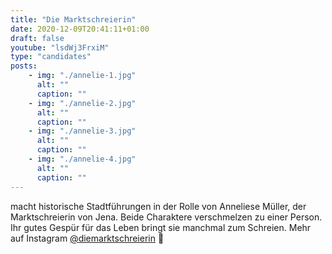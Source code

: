 ```yaml
---
title: "Die Marktschreierin"
date: 2020-12-09T20:41:11+01:00
draft: false
youtube: "lsdWj3FrxiM"
type: "candidates"
posts:
    - img: "./annelie-1.jpg"
      alt: ""
      caption: ""
    - img: "./annelie-2.jpg"
      alt: ""
      caption: ""
    - img: "./annelie-3.jpg"
      alt: ""
      caption: ""
    - img: "./annelie-4.jpg"
      alt: ""
      caption: ""
---
```


macht historische Stadtführungen in der Rolle von Anneliese Müller, der Marktschreierin von Jena. Beide Charaktere verschmelzen zu einer Person. Ihr gutes Gespür für das Leben bringt sie manchmal zum Schreien. Mehr auf Instagram [@diemarktschreierin](https://www.instagram.com/diemarktschreierin/) 🤩

